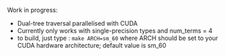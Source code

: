 Work in progress:

 - Dual-tree traversal parallelised with CUDA
 - Currently only works with single-precision types and num\_terms = 4
 - to build, just type : `make ARCH=sm_60` where ARCH should be set to your CUDA hardware architecture; default value is sm_60
